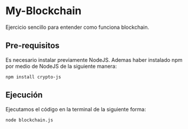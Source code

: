 # My-Blockchain
Ejercicio sencillo para entender como funciona blockchain.

## Pre-requisitos
Es necesario instalar previamente NodeJS.
Ademas haber instalado npm por medio de NodeJS de la siguiente manera:
```
npm install crypto-js
```

## Ejecución
Ejecutamos el código en la terminal de la siguiente forma:
```
node blockchain.js
```
